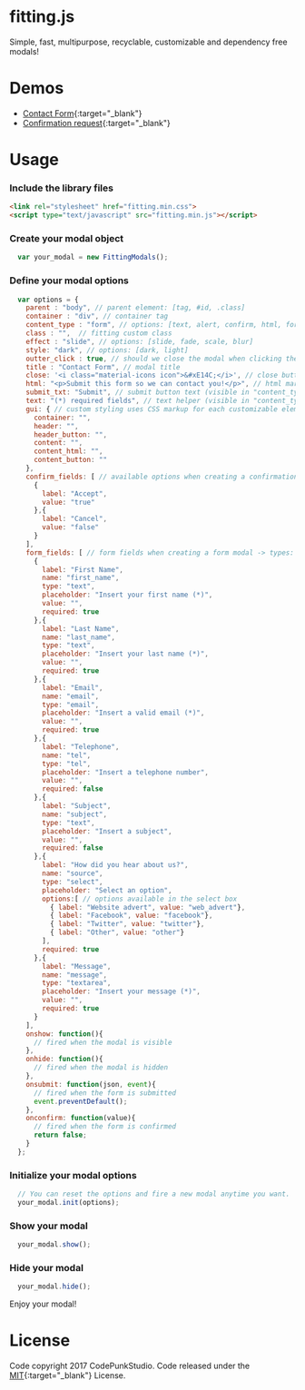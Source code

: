 # fitting.js
Simple, fast, multipurpose, recyclable, customizable and dependency free modals!

# Demos
* [Contact Form](https://jsfiddle.net/146qpfuo/2/){:target="_blank"}
* [Confirmation request](https://jsfiddle.net/ws4mxkwe/4/){:target="_blank"}

# Usage

### Include the library files
```html
<link rel="stylesheet" href="fitting.min.css">
<script type="text/javascript" src="fitting.min.js"></script>
```

### Create your modal object
```javascript
  var your_modal = new FittingModals();
```

### Define your modal options
```javascript
  var options = {
    parent : "body", // parent element: [tag, #id, .class]
    container : "div", // container tag
    content_type : "form", // options: [text, alert, confirm, html, form]
    class : "",  // fitting custom class
    effect : "slide", // options: [slide, fade, scale, blur]
    style: "dark", // options: [dark, light]
    outter_click : true, // should we close the modal when clicking the parent?
    title : "Contact Form", // modal title
    close: '<i class="material-icons icon">&#xE14C;</i>', // close button markup
    html: "<p>Submit this form so we can contact you!</p>", // html markup (visible in "content_type: form" and "content_type: html")
    submit_txt: "Submit", // submit button text (visible in "content_type: form")
    text: "(*) required fields", // text helper (visible in "content_type: form", "content_type: alert", "content_type: text")
    gui: { // custom styling uses CSS markup for each customizable element
      container: "",
      header: "",
      header_button: "",
      content: "",
      content_html: "",
      content_button: ""
    },
    confirm_fields: [ // available options when creating a confirmation modal
      {
        label: "Accept",
        value: "true"
      },{
        label: "Cancel",
        value: "false"
      }
    ],
    form_fields: [ // form fields when creating a form modal -> types: [text, number, email, checkbox, radio, tel, textarea, select]
      {
        label: "First Name",
        name: "first_name",
        type: "text",
        placeholder: "Insert your first name (*)",
        value: "",
        required: true
      },{
        label: "Last Name",
        name: "last_name",
        type: "text",
        placeholder: "Insert your last name (*)",
        value: "",
        required: true
      },{
        label: "Email",
        name: "email",
        type: "email",
        placeholder: "Insert a valid email (*)",
        value: "",
        required: true
      },{
        label: "Telephone",
        name: "tel",
        type: "tel",
        placeholder: "Insert a telephone number",
        value: "",
        required: false
      },{
        label: "Subject",
        name: "subject",
        type: "text",
        placeholder: "Insert a subject",
        value: "",
        required: false
      },{
        label: "How did you hear about us?",
        name: "source",
        type: "select",
        placeholder: "Select an option",
        options:[ // options available in the select box
          { label: "Website advert", value: "web_advert"},
          { label: "Facebook", value: "facebook"},
          { label: "Twitter", value: "twitter"},
          { label: "Other", value: "other"}
        ],
        required: true
      },{
        label: "Message",
        name: "message",
        type: "textarea",
        placeholder: "Insert your message (*)",
        value: "",
        required: true
      }
    ],
    onshow: function(){
      // fired when the modal is visible
    },
    onhide: function(){
      // fired when the modal is hidden
    },
    onsubmit: function(json, event){
      // fired when the form is submitted
      event.preventDefault();
    },
    onconfirm: function(value){
      // fired when the form is confirmed
      return false;
    }
  };
```

### Initialize your modal options
```javascript
  // You can reset the options and fire a new modal anytime you want.
  your_modal.init(options);
```

### Show your modal
```javascript
  your_modal.show();
```

### Hide your modal
```javascript
  your_modal.hide();
```


Enjoy your modal!

# License
Code copyright 2017 CodePunkStudio. Code released under the [MIT](https://github.com/Reaktive/fitting.js/blob/master/LICENSE){:target="_blank"}  License.
